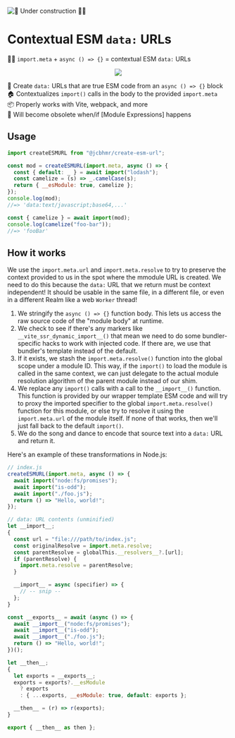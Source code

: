 ![🚧 Under construction 👷‍♂️](https://i.imgur.com/LEP2R3N.png)

# Contextual ESM `data:` URLs

🧙‍♂️ `import.meta` + `async () => {}` = contextual ESM `data:` URLs

<div align="center">

![](https://picsum.photos/600/400)

</div>

🎉 Create `data:` URLs that are true ESM code from an `async () => {}` block \
🏠 Contextualizes `import()` calls in the body to the provided `import.meta` \
📦 Properly works with Vite, webpack, and more \
🛑 Will become obsolete when/if [Module Expressions] happens

## Usage

```js
import createESMURL from "@jcbhmr/create-esm-url";

const mod = createESMURL(import.meta, async () => {
  const { default: _ } = await import("lodash");
  const camelize = (s) => _.camelCase(s);
  return { __esModule: true, camelize };
});
console.log(mod);
//=> 'data:text/javascript;base64,...'

const { camelize } = await import(mod);
console.log(camelize("foo-bar"));
//=> 'fooBar'
```

## How it works

We use the `import.meta.url` and `import.meta.resolve` to try to preserve the
context provided to us in the spot where the mmodule URL is created. We need to
do this because the `data:` URL that we return must be context independent! It
should be usable in the same file, in a different file, or even in a different
Realm like a web `Worker` thread!

1. We stringify the `async () => {}` function body. This lets us access the raw
   source code of the "module body" at runtime.
2. We check to see if there's any markers like `__vite_ssr_dynamic_import__()`
   that mean we need to do some bundler-specific hacks to work with injected
   code. If there are, we use that bundler's template instead of the default.
3. If it exists, we stash the `import.meta.resolve()` function into the global
   scope under a module ID. This way, if the `import()` to load the module is
   called in the same context, we can just delegate to the actual module
   resolution algorithm of the parent module instead of our shim.
4. We replace any `import()` calls with a call to the `__import__()` function.
   This function is provided by our wrapper template ESM code and will try to
   proxy the imported specifier to the global `import.meta.resolve()` function
   for this module, or else try to resolve it using the `import.meta.url` of the
   module itself. If none of that works, then we'll just fall back to the
   default `import()`.
5. We do the song and dance to encode that source text into a `data:` URL and
   return it.

Here's an example of these transformations in Node.js:

```js
// index.js
createESMURL(import.meta, async () => {
  await import("node:fs/promises");
  await import("is-odd");
  await import("./foo.js");
  return () => "Hello, world!";
});
```

```js
// data: URL contents (unminified)
let __import__;
{
  const url = "file:///path/to/index.js";
  const originalResolve = import.meta.resolve;
  const parentResolve = globalThis.__resolvers__?.[url];
  if (parentResolve) {
    import.meta.resolve = parentResolve;
  }

  __import__ = async (specifier) => {
    // -- snip --
  };
}

const __exports__ = await (async () => {
  await __import__("node:fs/promises");
  await __import__("is-odd");
  await __import__("./foo.js");
  return () => "Hello, world!";
})();

let __then__;
{
  let exports = __exports__;
  exports = exports?.__esModule
    ? exports
    : { ...exports, __esModule: true, default: exports };

  __then__ = (r) => r(exports);
}

export { __then__ as then };
```
